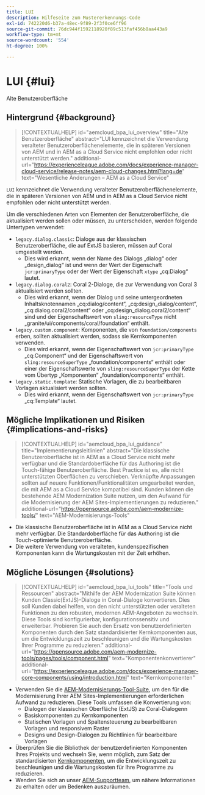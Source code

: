 ```yaml
---
title: LUI
description: Hilfeseite zum Mustererkennungs-Code
exl-id: 742220d6-b37a-48ec-9f89-2f3f0ce6ff96
source-git-commit: 76dc944f1592118920f89c513faf456b8aa443a9
workflow-type: tm+mt
source-wordcount: '554'
ht-degree: 100%

---
```


# LUI {#lui}

Alte Benutzeroberfläche

## Hintergrund {#background}

>[!CONTEXTUALHELP]
>id="aemcloud_bpa_lui_overview"
>title="Alte Benutzeroberfläche"
>abstract="LUI kennzeichnet die Verwendung veralteter Benutzeroberflächenelemente, die in späteren Versionen von AEM und in AEM as a Cloud Service nicht empfohlen oder nicht unterstützt werden."
>additional-url="https://experienceleague.adobe.com/docs/experience-manager-cloud-service/release-notes/aem-cloud-changes.html?lang=de" text="Wesentliche Änderungen – AEM as a Cloud Service"

`LUI` kennzeichnet die Verwendung veralteter Benutzeroberflächenelemente, die in späteren Versionen von AEM und in AEM as a Cloud Service nicht empfohlen oder nicht unterstützt werden.

Um die verschiedenen Arten von Elementen der Benutzeroberfläche, die aktualisiert werden sollen oder müssen, zu unterscheiden, werden folgende Untertypen verwendet:

* `legacy.dialog.classic`: Dialoge aus der klassischen Benutzeroberfläche, die auf ExtJS basieren, müssen auf Coral umgestellt werden.
   * Dies wird erkannt, wenn der Name des Dialogs „dialog“ oder „design_dialog“ ist und wenn der Wert der Eigenschaft `jcr:primaryType` oder der Wert der Eigenschaft `xtype` „cq:Dialog“ lautet.
* `legacy.dialog.coral2`: Coral 2-Dialoge, die zur Verwendung von Coral 3 aktualisiert werden sollten.
   * Dies wird erkannt, wenn der Dialog und seine untergeordneten Inhaltsknotennamen „cq:dialog/content“,
„cq:design_dialog/content“, „cq:dialog.coral2/content“ oder „cq:design_dialog.coral2/content“ sind
und der Eigenschaftswert von `sling:resourceType` nicht
„granite/ui/components/coral/foundation“ enthält.
* `legacy.custom.component`: Komponenten, die von `foundation/components` erben, sollten aktualisiert werden, sodass sie Kernkomponenten verwenden.
   * Dies wird erkannt, wenn der Eigenschaftswert von `jcr:primaryType` „cq:Component“ und der
      Eigenschaftswert von `sling:resourceSuperType` „foundation/components“ enthält oder einer der
      Eigenschaftswerte von `sling:resourceSuperType` der Kette vom Übertyp „Komponenten“ „foundation/components“ enthält.
* `legacy.static.template`: Statische Vorlagen, die zu bearbeitbaren Vorlagen aktualisiert werden sollten.
   * Dies wird erkannt, wenn der Eigenschaftswert von `jcr:primaryType` „cq:Template“ lautet.

## Mögliche Implikationen und Risiken {#implications-and-risks}

>[!CONTEXTUALHELP]
>id="aemcloud_bpa_lui_guidance"
>title="Implementierungsleitlinien"
>abstract="Die klassische Benutzeroberfläche ist in AEM as a Cloud Service nicht mehr verfügbar und die Standardoberfläche für das Authoring ist die Touch-fähige Benutzeroberfläche. Best Practice ist es, alle nicht unterstützten Oberflächen zu verschieben. Verknüpfte Anpassungen sollten auf neuere Funktionen/Funktionalitäten umgearbeitet werden, die mit AEM as a Cloud Service kompatibel sind. Kunden können die bestehende AEM Modernization Suite nutzen, um den Aufwand für die Modernisierung der AEM Sites-Implementierungen zu reduzieren."
>additional-url="https://opensource.adobe.com/aem-modernize-tools/" text="AEM-Modernisierungs-Tools"

* Die klassische Benutzeroberfläche ist in AEM as a Cloud Service nicht mehr verfügbar. Die Standardoberfläche für das Authoring ist die Touch-optimierte Benutzeroberfläche.
* Die weitere Verwendung von veralteten, kundenspezifischen Komponenten kann die Wartungskosten mit der Zeit erhöhen.

## Mögliche Lösungen {#solutions}

>[!CONTEXTUALHELP]
>id="aemcloud_bpa_lui_tools"
>title="Tools und Ressourcen"
>abstract="Mithilfe der AEM Modernization Suite können Kunden Classic(ExtJS)-Dialoge in Coral-Dialoge konvertieren. Dies soll Kunden dabei helfen, von den nicht unterstützten oder veralteten Funktionen zu den robusten, modernen AEM-Angeboten zu wechseln. Diese Tools sind konfigurierbar, konfigurationssensitiv und erweiterbar. Probieren Sie auch den Ersatz von benutzerdefinierten Komponenten durch den Satz standardisierter Kernkomponenten aus, um die Entwicklungszeit zu beschleunigen und die Wartungskosten Ihrer Programme zu reduzieren."
>additional-url="https://opensource.adobe.com/aem-modernize-tools/pages/tools/component.html" text="Komponentenkonvertierer"
>additional-url="https://experienceleague.adobe.com/docs/experience-manager-core-components/using/introduction.html" text="Kernkomponenten"

* Verwenden Sie die [AEM-Modernisierungs-Tool-Suite](https://opensource.adobe.com/aem-modernize-tools/), um den für die Modernisierung Ihrer AEM Sites-Implementierungen erforderlichen Aufwand zu reduzieren. Diese Tools umfassen die Konvertierung von:
   * Dialogen der klassischen Oberfläche (ExtJS) zu Coral-Dialogenn
   * Basiskomponenten zu Kernkomponenten
   * Statischen Vorlagen und Spaltensteuerung zu bearbeitbaren Vorlagen und responsivem Raster
   * Designs und Design-Dialogen zu Richtlinien für bearbeitbare Vorlagen
* Überprüfen Sie die Bibliothek der benutzerdefinierten Komponenten Ihres Projekts und wechseln Sie, wenn möglich, zum Satz der standardisierten [Kernkomponenten](https://experienceleague.adobe.com/docs/experience-manager-core-components/using/introduction.html?lang=de), um die Entwicklungszeit zu beschleunigen und die Wartungskosten für Ihre Programme zu reduzieren.
* Wenden Sie sich an unser [AEM-Supportteam](https://helpx.adobe.com/de/enterprise/using/support-for-experience-cloud.html), um nähere Informationen zu erhalten oder um Bedenken auszuräumen.
